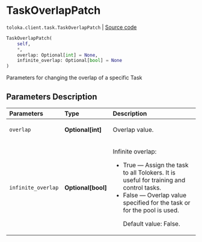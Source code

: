 # TaskOverlapPatch
`toloka.client.task.TaskOverlapPatch` | [Source code](https://github.com/Toloka/toloka-kit/blob/v1.0.2/src/client/task.py#L154)

```python
TaskOverlapPatch(
    self,
    *,
    overlap: Optional[int] = None,
    infinite_overlap: Optional[bool] = None
)
```

Parameters for changing the overlap of a specific Task

## Parameters Description

| Parameters | Type | Description |
| :----------| :----| :-----------|
`overlap`|**Optional\[int\]**|<p>Overlap value.</p>
`infinite_overlap`|**Optional\[bool\]**|<p>Infinite overlap:</p> <ul> <li>True — Assign the task to all Tolokers. It is useful for training and control tasks.</li> <li>False — Overlap value specified for the task or for the pool is used. </p><p>Default value: False.</li> </ul>
